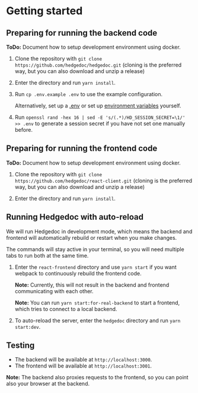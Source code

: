 # Getting started

## Preparing for running the backend code

**ToDo:** Document how to setup development environment using docker.

1. Clone the repository with `git clone https://github.com/hedgedoc/hedgedoc.git`
   (cloning is the preferred way, but you can also download and unzip a release)

2. Enter the directory and run `yarn install`.

3. Run `cp .env.example .env` to use the example configuration.

   Alternatively, set up a [.env](../config/index.md) or set up
   [environment variables](../config/index.md) yourself.
   
4. Run `openssl rand -hex 16 | sed -E 's/(.*)/HD_SESSION_SECRET=\1/' >> .env` to generate a session secret if you have not set one manually before.
 
 ## Preparing for running the frontend code

**ToDo:** Document how to setup development environment using docker.

1. Clone the repository with `git clone https://github.com/hedgedoc/react-client.git`
   (cloning is the preferred way, but you can also download and unzip a release)

2. Enter the directory and run `yarn install`.

## Running Hedgedoc with auto-reload

We will run Hedgedoc in development mode, which means the backend and frontend will automatically rebuild or restart when you make changes.

The commands will stay active in your terminal, so you will need multiple tabs
to run both at the same time.

1. Enter the `react-frontend` directory and use `yarn start` if you want webpack to continuously rebuild the frontend
   code.
   
   **Note:** Currently, this will not result in the backend and frontend communicating with each other.
   
   **Note:** You can run `yarn start:for-real-backend` to start a frontend, which tries to connect to a local backend.

2. To auto-reload the server, enter the `hedgedoc` directory and run `yarn start:dev`.

## Testing

- The backend will be available at `http://localhost:3000`.
- The frontend will be available at `http://localhost:3001`.

**Note:** The backend also proxies requests to the frontend, so you can point also your browser at the backend.
